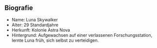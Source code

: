 ## Biografie

- Name: Luna Skywalker  
- Alter: 29 Standardjahre  
- Herkunft: Kolonie Astra Nova  
- Hintergrund: Aufgewachsen auf einer verlassenen Forschungsstation, lernte Luna früh, sich selbst zu verteidigen.
